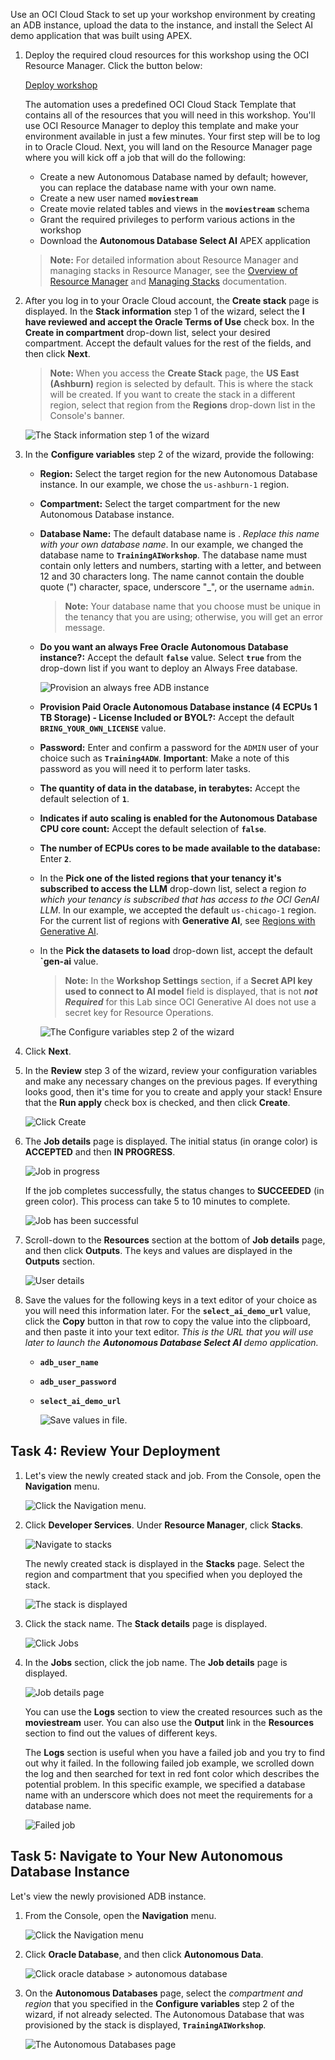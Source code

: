 <!--
    {
        "name":"Provision ADB with Select AI using Resource Manager Stack",
        "description":"Deploys a database and data using a stack. Specify variable 'terraform_url' for the pointer to the stack-Redwood",
        "author": "Marty Gubar/Lauran Serhal",
        "lastUpdated": "May 2025"
    }
-->

Use an OCI Cloud Stack to set up your workshop environment by creating an ADB instance, upload the data to the instance, and install the Select AI demo application that was built using APEX.

1. Deploy the required cloud resources for this workshop using the OCI Resource Manager. Click the button below:
    
    <a href="[](var:terraform_url)" class="tryit-button">Deploy workshop</a>



    The automation uses a predefined OCI Cloud Stack Template that contains all of the resources that you will need in this workshop. You'll use OCI Resource Manager to deploy this template and make your environment available in just a few minutes. Your first step will be to log in to Oracle Cloud. Next, you will land on the Resource Manager page where you will kick off a job that will do the following:
    * Create a new Autonomous Database named **[](var:db_name)** by default; however, you can replace the database name with your own name.
    * Create a new user named **`moviestream`**
    * Create movie related tables and views in the **`moviestream`** schema
    * Grant the required privileges to perform various actions in the workshop
    * Download the **Autonomous Database Select AI** APEX application

    >**Note:** For detailed information about Resource Manager and managing stacks in Resource Manager, see the [Overview of Resource Manager](https://docs.oracle.com/en-us/iaas/Content/ResourceManager/Concepts/resourcemanager.htm#concepts__package) and [Managing Stacks](https://docs.oracle.com/en-us/iaas/Content/ResourceManager/Tasks/stacks.htm) documentation.

2. After you log in to your Oracle Cloud account, the **Create stack** page is displayed. In the **Stack information** step 1 of the wizard, select the **I have reviewed and accept the Oracle Terms of Use** check box. In the **Create in compartment** drop-down list, select your desired compartment. Accept the default values for the rest of the fields, and then click **Next**.

    >**Note:** When you access the **Create Stack** page, the **US East (Ashburn)** region is selected by default. This is where the stack will be created. If you want to create the stack in a different region, select that region from the **Regions** drop-down list in the Console's banner.

    ![The Stack information step 1 of the wizard](./images/create-stack.png "")

3. In the **Configure variables** step 2 of the wizard, provide the following:
    * **Region:** Select the target region for the new Autonomous Database instance. In our example, we chose the `us-ashburn-1` region.
    * **Compartment:** Select the target compartment for the new Autonomous Database instance.
    * **Database Name:** The default database name is **[](var:db_name)**. _Replace this name with your own database name_. In our example, we changed the database name to **``TrainingAIWorkshop``**. The database name must contain only letters and numbers, starting with a letter, and between 12 and 30 characters long. The name cannot contain the double quote (") character, space, underscore "_", or the username `admin`.

        >**Note:** Your database name that you choose must be unique in the tenancy that you are using; otherwise, you will get an error message.

    * **Do you want an always Free Oracle Autonomous Database instance?:** Accept the default **`false`** value. Select **`true`** from the drop-down list if you want to deploy an Always Free database.

        ![Provision an always free ADB instance](./images/provision-always-free.png "")

    * **Provision Paid Oracle Autonomous Database instance (4 ECPUs 1 TB Storage) - License Included or BYOL?:**
    Accept the default **`BRING_YOUR_OWN_LICENSE`** value.

    * **Password:** Enter and confirm a password for the `ADMIN` user of your choice such as **`Training4ADW`**. **Important**: Make a note of this password as you will need it to perform later tasks.

    * **The quantity of data in the database, in terabytes:** Accept the default selection of **`1`**.

    * **Indicates if auto scaling is enabled for the Autonomous Database CPU core count:** Accept the default selection of **`false`**.

    * **The number of ECPUs cores to be made available to the database:** Enter **`2`**.

    * In the **Pick one of the listed regions that your tenancy it's subscribed to access the LLM** drop-down list, select a region _to which your tenancy is subscribed that has access to the OCI GenAI LLM_. In our example, we accepted the default `us-chicago-1` region. For the current list of regions with **Generative AI**, see [Regions with Generative AI](https://docs.oracle.com/en-us/iaas/Content/generative-ai/overview.htm).

    * In the **Pick the datasets to load** drop-down list, accept the default **`gen-ai** value.

        >**Note:** In the **Workshop Settings** section, if a **Secret API key used to connect to AI model** field is displayed, that is not **_not Required_** for this Lab since OCI Generative AI does not use a secret key for Resource Operations.
   
        ![The Configure variables step 2 of the wizard](./images/configure-variables.png " ")

4. Click **Next**. 

5. In the **Review** step 3 of the wizard, review your configuration variables and make any necessary changes on the previous pages. If everything looks good, then it's time for you to create and apply your stack! Ensure that the **Run apply** check box is checked, and then click **Create**.

    ![Click Create](./images/click-create.png "")

6. The **Job details** page is displayed. The initial status (in orange color) is **ACCEPTED** and then **IN PROGRESS**.

    ![Job in progress](./images/in-progress.png "")

    If the job completes successfully, the status changes to **SUCCEEDED** (in green color). This process can take 5 to 10 minutes to complete.

    ![Job has been successful](./images/stack-success.png "")

7. Scroll-down to the **Resources** section at the bottom of **Job details** page, and then click **Outputs**. The keys and values are displayed in the **Outputs** section.

    ![User details](./images/output.png "")

8. Save the values for the following keys in a text editor of your choice as you will need this information later. For the **`select_ai_demo_url`** value, click the **Copy** button in that row to copy the value into the clipboard, and then paste it into your text editor. _This is the URL that you will use later to launch the **Autonomous Database Select AI** demo application._

    * **`adb_user_name`**
    * **`adb_user_password`**
    * **`select_ai_demo_url`**

      ![Save values in file.](./images/save-values.png "")

## Task 4: Review Your Deployment

1. Let's view the newly created stack and job. From the Console, open the **Navigation** menu.

    ![Click the Navigation menu.](./images/click-navigation-menu.png " ")

2. Click **Developer Services**. Under **Resource Manager**, click **Stacks**.

    ![Navigate to stacks](./images/navigate-stacks.png "")

    The newly created stack is displayed in the **Stacks** page. Select the region and compartment that you specified when you deployed the stack.
    
    ![The stack is displayed](./images/stacks-page.png "")
    
3.  Click the stack name. The **Stack details** page is displayed.

    ![Click Jobs](./images/stack-details-page.png "")

4.  In the **Jobs** section, click the job name. The **Job details** page is displayed.

    ![Job details page](./images/job-details.png "")

    You can use the **Logs** section to view the created resources such as the **moviestream** user. You can also use the **Output** link in the **Resources** section to find out the values of different keys.

    The **Logs** section is useful when you have a failed job and you try to find out why it failed. In the following failed job example, we scrolled down the log and then searched for text in red font color which describes the potential problem. In this specific example, we specified a database name with an underscore which does not meet the requirements for a database name.

    ![Failed job](./images/failed-job.png "")

## Task 5: Navigate to Your New Autonomous Database Instance

Let's view the newly provisioned ADB instance.

1. From the Console, open the **Navigation** menu.

    ![Click the Navigation menu](./images/click-navigation.png "")

2.  Click **Oracle Database**, and then click **Autonomous Data**.

    ![Click oracle database > autonomous database](./images/click-adb.png "")

3. On the **Autonomous Databases** page, select the _compartment and region_ that you specified in the **Configure variables** step 2 of the wizard, if not already selected. The Autonomous Database that was provisioned by the stack is displayed, **``TrainingAIWorkshop``**.

    ![The Autonomous Databases page](./images/adb-instances.png "")